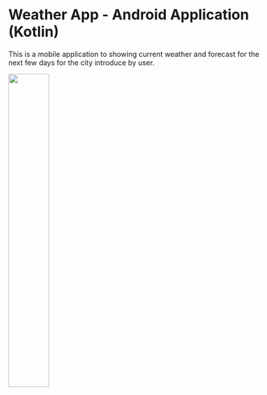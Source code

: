 # Weather App - Android Application (Kotlin)

This is a mobile application to showing current weather and forecast for the next few days for the city introduce by user.

<img src="https://user-images.githubusercontent.com/25122911/46471046-fa3d8800-c7d8-11e8-97b5-b306a8e75a73.png" width="40%" height="40%">
